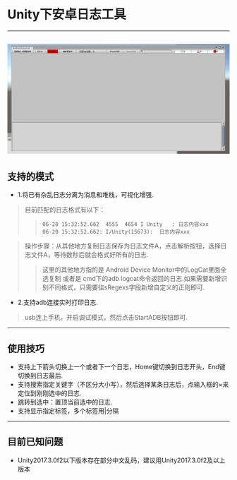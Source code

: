 # Unity下安卓日志工具
---
![效果图](Assets/Sample.gif)
---
## 支持的模式
- 1.将已有杂乱日志分离为消息和堆栈，可视化增强.
> 目前匹配的日志格式有以下：
>> `06-20 15:32:52.662  4555  4654 I Unity   : 日志内容xxx`<br>
>> `06-20 15:32:52.662: I/Unity(15673):  日志内容xxx `<br>

> 操作步骤：从其他地方复制日志保存为日志文件A，点击解析按钮，选择日志文件A，等待数秒后就会格式好所有的日志.<br>
>> 这里的其他地方指的是 Android Device Monitor中的LogCat里面全选复制 或者是 cmd下的adb logcat命令返回的日志.如果需要新增识别不同格式，只需要往sRegexs字段新增自定义的正则即可.<br>
- 2.支持adb连接实时打印日志.
> usb连上手机，开启调试模式，然后点击StartADB按钮即可.
---
## 使用技巧
- 支持上下箭头切换上一个或者下一个日志，Home键切换到日志开头，End键切换到日志最后.
- 支持搜索指定关键字（不区分大小写），然后选择某条日志后，点输入框的×来定位到刚刚选中的日志.
- 跳转到选中：置顶当前选中的日志.
- 支持显示指定标签，多个标签用|分隔
---
## 目前已知问题
- Unity2017.3.0f2以下版本存在部分中文乱码，建议用Unity2017.3.0f2及以上版本
